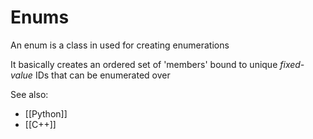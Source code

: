 # Enums

An enum is a class in used for creating enumerations

It basically creates an ordered set of 'members' bound to unique *fixed-value* IDs that can be enumerated over



See also:
- [[Python]]
- [[C++]]


